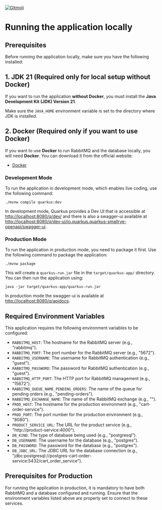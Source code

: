 <a href="https://gitmoji.dev">
  <img
    src="https://img.shields.io/badge/gitmoji-%20😜%20😍-FFDD67.svg?style=flat-square"
    alt="Gitmoji"
  />
</a>

# Running the application locally

## Prerequisites

Before running the application locally, make sure you have the following installed:

## 1. JDK 21 (Required only for local setup without Docker)
If you want to run the application **without Docker**, you must install the **Java Development Kit (JDK) Version 21**.

Make sure the `JAVA_HOME` environment variable is set to the directory where JDK is installed.

## 2. Docker (Required only if you want to use Docker)
If you want to use **Docker** to run RabbitMQ and the database locally, you will need **Docker**. You can download it from the official website:
- [Docker](https://www.docker.com/)

### Development Mode

To run the application in development mode, which enables live coding, use the following command:

```shell script
./mvnw compile quarkus:dev
```

In development mode, Quarkus provides a Dev UI that is accessible at <http://localhost:8080/q/dev/> and there is also a swagger-ui available at <http://localhost:8080/q/dev-ui/io.quarkus.quarkus-smallrye-openapi/swagger-ui>.

### Production Mode

To run the application in production mode, you need to package it first. Use the following command to package the application:

```shell script
./mvnw package
```

This will create a `quarkus-run.jar` file in the `target/quarkus-app/` directory. You can then run the application using:

```shell script
java -jar target/quarkus-app/quarkus-run.jar
```
In production mode the swagger-ui is available at <http://localhost:8080/q/apidocs>.

## Required Environment Variables

This application requires the following environment variables to be configured:

- `RABBITMQ_HOST`: The hostname for the RabbitMQ server (e.g., "rabbitmq").
- `RABBITMQ_PORT`: The port number for the RabbitMQ server (e.g., "5672").
- `RABBITMQ_USERNAME`: The username for RabbitMQ authentication (e.g., "guest").
- `RABBITMQ_PASSWORD`: The password for RabbitMQ authentication (e.g., "guest").
- `RABBITMQ_HTTP_PORT`: The HTTP port for RabbitMQ management (e.g., "15672").
- `RABBITMQ_QUEUE_NAME_PENDING_ORDERS`: The name of the queue for pending orders (e.g., "pending-orders").
- `RABBITMQ_EXCHANGE_NAME`: The name of the RabbitMQ exchange (e.g., "").
- `PROD_HOST`: The hostname for the production environment (e.g., "cart-order-service").
- `PROD_PORT`: The port number for the production environment (e.g., "8080").
- `PRODUCT_SERVICE_URL`: The URL for the product service (e.g., "http://product-service:4000").
- `DB_KIND`: The type of database being used (e.g., "postgresql").
- `DB_USERNAME`: The username for the database (e.g., "postgres").
- `DB_PASSWORD`: The password for the database (e.g., "postgres").
- `DB_JDBC_URL`: The JDBC URL for the database connection (e.g., "jdbc:postgresql://postgres-cart-order-service:5432/cart_order_service").

## Prerequisites for Production

For running the application in production, it is mandatory to have both RabbitMQ and a database configured and running. Ensure that the environment variables listed above are properly set to connect to these services.



